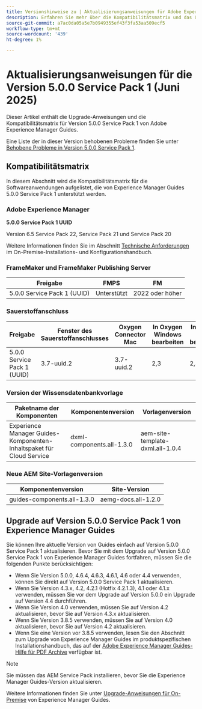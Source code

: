 ```yaml
---
title: Versionshinweise zu | Aktualisierungsanweisungen für Adobe Experience Manager Guides 5.0.0 Service Pack 1
description: Erfahren Sie mehr über die Kompatibilitätsmatrix und das Upgrade auf Version 5.0.0 Service Pack 1 von Adobe Experience Manager Guides.
source-git-commit: a7ac0da05a5e7b0949355ef43f3fa53aa509ecf5
workflow-type: tm+mt
source-wordcount: '439'
ht-degree: 1%

---
```


# Aktualisierungsanweisungen für die Version 5.0.0 Service Pack 1 (Juni 2025)

Dieser Artikel enthält die Upgrade-Anweisungen und die Kompatibilitätsmatrix für Version 5.0.0 Service Pack 1 von Adobe Experience Manager Guides.

Eine Liste der in dieser Version behobenen Probleme finden Sie unter [Behobene Probleme in Version 5.0.0 Service Pack 1](../release-info/fixed-issues-5-0-0-sp1.md).

## Kompatibilitätsmatrix

In diesem Abschnitt wird die Kompatibilitätsmatrix für die Softwareanwendungen aufgelistet, die von Experience Manager Guides 5.0.0 Service Pack 1 unterstützt werden.

### Adobe Experience Manager

**5.0.0 Service Pack 1 UUID**

Version 6.5 Service Pack 22, Service Pack 21 und Service Pack 20

Weitere Informationen finden Sie im Abschnitt [Technische Anforderungen](../install-guide/download-install-technical-requirements.md) im On-Premise-Installations- und Konfigurationshandbuch.

### FrameMaker und FrameMaker Publishing Server

| Freigabe | FMPS | FM |
| --- | --- | --- |
| 5.0.0 Service Pack 1 (UUID) | Unterstützt | 2022 oder höher |

### Sauerstoffanschluss

| Freigabe | Fenster des Sauerstoffanschlusses | Oxygen Connector Mac | In Oxygen Windows bearbeiten | In Oxygen Mac bearbeiten |
| --- | --- | --- |--- |--- |
| 5.0.0 Service Pack 1 (UUID) | 3.7-uuid.2 | 3.7-uuid.2 | 2,3 | 2,3 |

### Version der Wissensdatenbankvorlage

| Paketname der Komponenten | Komponentenversion | Vorlagenversion |
|---|---|---|
| Experience Manager Guides-Komponenten-Inhaltspaket für Cloud Service | dxml-components.all-1.3.0 | aem-site-template-dxml.all-1.0.4 |

### Neue AEM Site-Vorlagenversion


| Komponentenversion | Site-Version |
|---|---|
| guides-components.all-1.3.0 | aemg-docs.all-1.2.0 |


## Upgrade auf Version 5.0.0 Service Pack 1 von Experience Manager Guides

Sie können Ihre aktuelle Version von Guides einfach auf Version 5.0.0 Service Pack 1 aktualisieren. Bevor Sie mit dem Upgrade auf Version 5.0.0 Service Pack 1 von Experience Manager Guides fortfahren, müssen Sie die folgenden Punkte berücksichtigen:

- Wenn Sie Version 5.0.0, 4.6.4, 4.6.3, 4.6.1, 4.6 oder 4.4 verwenden, können Sie direkt auf Version 5.0.0 Service Pack 1 aktualisieren.
- Wenn Sie Version 4.3.x, 4.2, 4.2.1 (Hotfix 4.2.1.3), 4.1 oder 4.1.x verwenden, müssen Sie vor dem Upgrade auf Version 5.0.0 ein Upgrade auf Version 4.4 durchführen.
- Wenn Sie Version 4.0 verwenden, müssen Sie auf Version 4.2 aktualisieren, bevor Sie auf Version 4.3.x aktualisieren.
- Wenn Sie Version 3.8.5 verwenden, müssen Sie auf Version 4.0 aktualisieren, bevor Sie auf Version 4.2 aktualisieren.
- Wenn Sie eine Version vor 3.8.5 verwenden, lesen Sie den Abschnitt zum Upgrade von Experience Manager Guides im produktspezifischen Installationshandbuch, das auf der [Adobe Experience Manager Guides-Hilfe für PDF Archive](https://helpx.adobe.com/xml-documentation-for-experience-manager/archive.html) verfügbar ist.

>[!NOTE]
>
>Sie müssen das AEM Service Pack installieren, bevor Sie die Experience Manager Guides-Version aktualisieren.

Weitere Informationen finden Sie unter [Upgrade-Anweisungen für On-Premise](../install-guide/upgrade-xml-documentation.md) von Experience Manager Guides.
